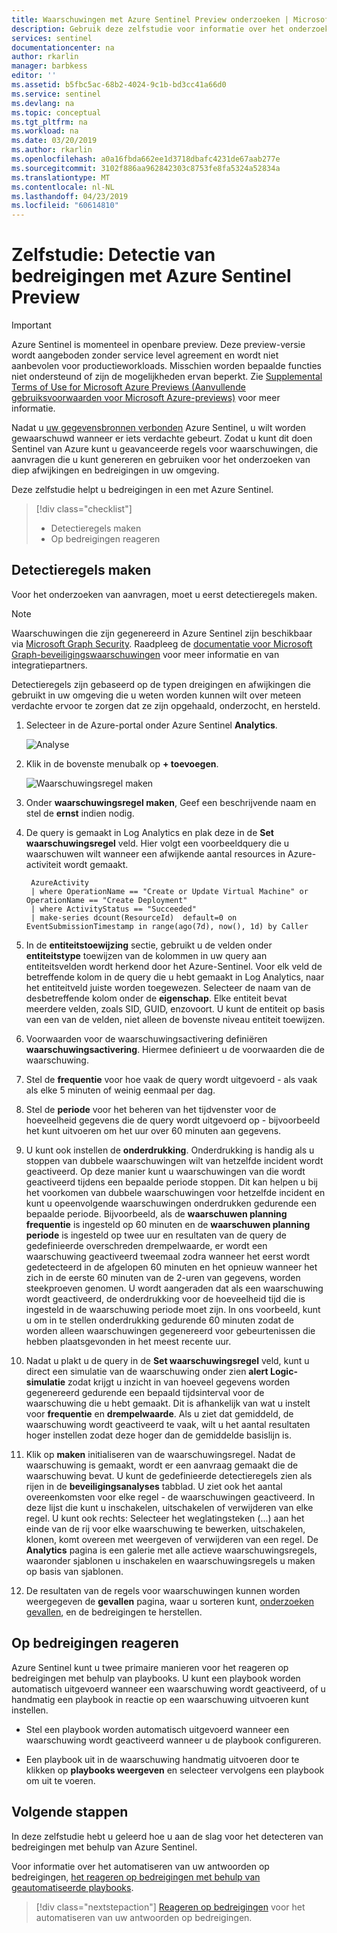 ```yaml
---
title: Waarschuwingen met Azure Sentinel Preview onderzoeken | Microsoft Docs
description: Gebruik deze zelfstudie voor informatie over het onderzoeken van waarschuwingen met Azure Sentinel.
services: sentinel
documentationcenter: na
author: rkarlin
manager: barbkess
editor: ''
ms.assetid: b5fbc5ac-68b2-4024-9c1b-bd3cc41a66d0
ms.service: sentinel
ms.devlang: na
ms.topic: conceptual
ms.tgt_pltfrm: na
ms.workload: na
ms.date: 03/20/2019
ms.author: rkarlin
ms.openlocfilehash: a0a16fbda662ee1d3718dbafc4231de67aab277e
ms.sourcegitcommit: 3102f886aa962842303c8753fe8fa5324a52834a
ms.translationtype: MT
ms.contentlocale: nl-NL
ms.lasthandoff: 04/23/2019
ms.locfileid: "60614810"
---
```

# <a name="tutorial-detect-threats-with-azure-sentinel-preview"></a>Zelfstudie: Detectie van bedreigingen met Azure Sentinel Preview

> [!IMPORTANT]
> Azure Sentinel is momenteel in openbare preview.
> Deze preview-versie wordt aangeboden zonder service level agreement en wordt niet aanbevolen voor productieworkloads. Misschien worden bepaalde functies niet ondersteund of zijn de mogelijkheden ervan beperkt. Zie [Supplemental Terms of Use for Microsoft Azure Previews (Aanvullende gebruiksvoorwaarden voor Microsoft Azure-previews)](https://azure.microsoft.com/support/legal/preview-supplemental-terms/) voor meer informatie.

Nadat u [uw gegevensbronnen verbonden](quickstart-onboard.md) Azure Sentinel, u wilt worden gewaarschuwd wanneer er iets verdachte gebeurt. Zodat u kunt dit doen Sentinel van Azure kunt u geavanceerde regels voor waarschuwingen, die aanvragen die u kunt genereren en gebruiken voor het onderzoeken van diep afwijkingen en bedreigingen in uw omgeving. 

Deze zelfstudie helpt u bedreigingen in een met Azure Sentinel.
> [!div class="checklist"]
> * Detectieregels maken
> * Op bedreigingen reageren

## <a name="create-detection-rules"></a>Detectieregels maken

Voor het onderzoeken van aanvragen, moet u eerst detectieregels maken. 

> [!NOTE]
> Waarschuwingen die zijn gegenereerd in Azure Sentinel zijn beschikbaar via [Microsoft Graph Security](https://aka.ms/securitygraphdocs). Raadpleeg de [documentatie voor Microsoft Graph-beveiligingswaarschuwingen](https://aka.ms/graphsecurityreferencebetadocs) voor meer informatie en van integratiepartners.

Detectieregels zijn gebaseerd op de typen dreigingen en afwijkingen die gebruikt in uw omgeving die u weten worden kunnen wilt over meteen verdachte ervoor te zorgen dat ze zijn opgehaald, onderzocht, en hersteld. 

1. Selecteer in de Azure-portal onder Azure Sentinel **Analytics**.

   ![Analyse](./media/tutorial-detect-threats/alert-rules.png)

2. Klik in de bovenste menubalk op **+ toevoegen**.  

   ![Waarschuwingsregel maken](./media/tutorial-detect-threats/create-alert-rule.png)

3. Onder **waarschuwingsregel maken**, Geef een beschrijvende naam en stel de **ernst** indien nodig. 

4. De query is gemaakt in Log Analytics en plak deze in de **Set waarschuwingsregel** veld. Hier volgt een voorbeeldquery die u waarschuwen wilt wanneer een afwijkende aantal resources in Azure-activiteit wordt gemaakt.

        AzureActivity
        | where OperationName == "Create or Update Virtual Machine" or OperationName == "Create Deployment"
        | where ActivityStatus == "Succeeded"
        | make-series dcount(ResourceId)  default=0 on EventSubmissionTimestamp in range(ago(7d), now(), 1d) by Caller

5. In de **entiteitstoewijzing** sectie, gebruikt u de velden onder **entiteitstype** toewijzen van de kolommen in uw query aan entiteitsvelden wordt herkend door het Azure-Sentinel. Voor elk veld de betreffende kolom in de query die u hebt gemaakt in Log Analytics, naar het entiteitveld juiste worden toegewezen. Selecteer de naam van de desbetreffende kolom onder de **eigenschap**. Elke entiteit bevat meerdere velden, zoals SID, GUID, enzovoort. U kunt de entiteit op basis van een van de velden, niet alleen de bovenste niveau entiteit toewijzen.

6. Voorwaarden voor de waarschuwingsactivering definiëren **waarschuwingsactivering**. Hiermee definieert u de voorwaarden die de waarschuwing. 

7. Stel de **frequentie** voor hoe vaak de query wordt uitgevoerd - als vaak als elke 5 minuten of weinig eenmaal per dag. 

8. Stel de **periode** voor het beheren van het tijdvenster voor de hoeveelheid gegevens die de query wordt uitgevoerd op - bijvoorbeeld het kunt uitvoeren om het uur over 60 minuten aan gegevens.

9. U kunt ook instellen de **onderdrukking**. Onderdrukking is handig als u stoppen van dubbele waarschuwingen wilt van hetzelfde incident wordt geactiveerd. Op deze manier kunt u waarschuwingen van die wordt geactiveerd tijdens een bepaalde periode stoppen. Dit kan helpen u bij het voorkomen van dubbele waarschuwingen voor hetzelfde incident en kunt u opeenvolgende waarschuwingen onderdrukken gedurende een bepaalde periode. Bijvoorbeeld, als de **waarschuwen planning** **frequentie** is ingesteld op 60 minuten en de **waarschuwen planning periode** is ingesteld op twee uur en resultaten van de query de gedefinieerde overschreden drempelwaarde, er wordt een waarschuwing geactiveerd tweemaal zodra wanneer het eerst wordt gedetecteerd in de afgelopen 60 minuten en het opnieuw wanneer het zich in de eerste 60 minuten van de 2-uren van gegevens, worden steekproeven genomen. U wordt aangeraden dat als een waarschuwing wordt geactiveerd, de onderdrukking voor de hoeveelheid tijd die is ingesteld in de waarschuwing periode moet zijn. In ons voorbeeld, kunt u om in te stellen onderdrukking gedurende 60 minuten zodat de worden alleen waarschuwingen gegenereerd voor gebeurtenissen die hebben plaatsgevonden in het meest recente uur.

8. Nadat u plakt u de query in de **Set waarschuwingsregel** veld, kunt u direct een simulatie van de waarschuwing onder zien **alert Logic-simulatie** zodat krijgt u inzicht in van hoeveel gegevens worden gegenereerd gedurende een bepaald tijdsinterval voor de waarschuwing die u hebt gemaakt. Dit is afhankelijk van wat u instelt voor **frequentie** en **drempelwaarde**. Als u ziet dat gemiddeld, de waarschuwing wordt geactiveerd te vaak, wilt u het aantal resultaten hoger instellen zodat deze hoger dan de gemiddelde basislijn is.

9. Klik op **maken** initialiseren van de waarschuwingsregel. Nadat de waarschuwing is gemaakt, wordt er een aanvraag gemaakt die de waarschuwing bevat. U kunt de gedefinieerde detectieregels zien als rijen in de **beveiligingsanalyses** tabblad. U ziet ook het aantal overeenkomsten voor elke regel - de waarschuwingen geactiveerd. In deze lijst die kunt u inschakelen, uitschakelen of verwijderen van elke regel. U kunt ook rechts: Selecteer het weglatingsteken (...) aan het einde van de rij voor elke waarschuwing te bewerken, uitschakelen, klonen, komt overeen met weergeven of verwijderen van een regel. De **Analytics** pagina is een galerie met alle actieve waarschuwingsregels, waaronder sjablonen u inschakelen en waarschuwingsregels u maken op basis van sjablonen.

1. De resultaten van de regels voor waarschuwingen kunnen worden weergegeven de **gevallen** pagina, waar u sorteren kunt, [onderzoeken gevallen](tutorial-investigate-cases.md), en de bedreigingen te herstellen.



## <a name="respond-to-threats"></a>Op bedreigingen reageren

Azure Sentinel kunt u twee primaire manieren voor het reageren op bedreigingen met behulp van playbooks. U kunt een playbook worden automatisch uitgevoerd wanneer een waarschuwing wordt geactiveerd, of u handmatig een playbook in reactie op een waarschuwing uitvoeren kunt instellen.

- Stel een playbook worden automatisch uitgevoerd wanneer een waarschuwing wordt geactiveerd wanneer u de playbook configureren. 

- Een playbook uit in de waarschuwing handmatig uitvoeren door te klikken op **playbooks weergeven** en selecteer vervolgens een playbook om uit te voeren.




## <a name="next-steps"></a>Volgende stappen
In deze zelfstudie hebt u geleerd hoe u aan de slag voor het detecteren van bedreigingen met behulp van Azure Sentinel. 

Voor informatie over het automatiseren van uw antwoorden op bedreigingen, [het reageren op bedreigingen met behulp van geautomatiseerde playbooks](tutorial-respond-threats-playbook.md).
> [!div class="nextstepaction"]
> [Reageren op bedreigingen](tutorial-respond-threats-playbook.md) voor het automatiseren van uw antwoorden op bedreigingen.

